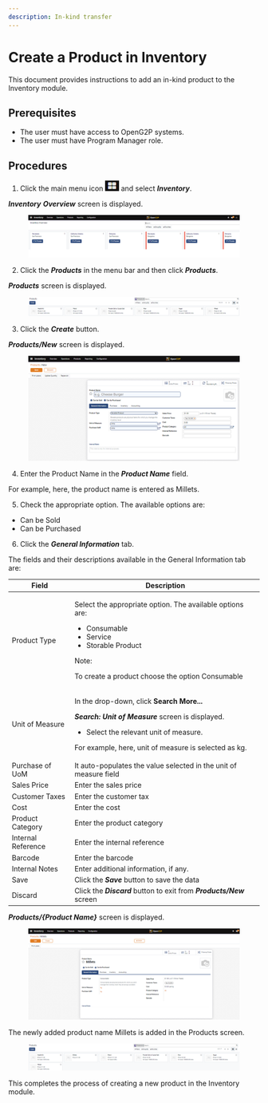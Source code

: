 ```yaml
---
description: In-kind transfer
---
```


# Create a Product in Inventory

This document provides instructions to add an in-kind product to the Inventory module.

## Prerequisites

* The user must have access to OpenG2P systems.
* The user must have Program Manager role.

## Procedures

1. Click the main menu icon ![](../../../../../.gitbook/assets/main-menu.png) and select _**Inventory**_.

_**Inventory**_ _**Overview**_ screen is displayed.

<figure><img src="../../../../../.gitbook/assets/inventory-overview.png" alt=""><figcaption></figcaption></figure>

2. Click the _**Products**_ in the menu bar and then click _**Products**_.

_**Products**_ screen is displayed.

<figure><img src="../../../../../.gitbook/assets/products-inventory.png" alt=""><figcaption></figcaption></figure>

3. Click the _**Create**_ button.

_**Products/New**_ screen is displayed.

<figure><img src="../../../../../.gitbook/assets/products-new-inventory.png" alt=""><figcaption></figcaption></figure>

4. Enter the Product Name in the _**Product Name**_ field.

For example, here, the product name is entered as Millets.

5. Check the appropriate option. The available options are:

* Can be Sold
* Can be Purchased

6. Click the _**General Information**_ tab.

The fields and their descriptions available in the General Information tab are:

| Field              | Description                                                                                                                                                                                                                                                   |
| ------------------ | ------------------------------------------------------------------------------------------------------------------------------------------------------------------------------------------------------------------------------------------------------------- |
| Product Type       | <p>Select the appropriate option. The available options are: </p><ul><li>Consumable</li><li>Service</li><li>Storable Product</li></ul><p>Note: </p><p>To create a product choose the option Consumable</p>                                                    |
| Unit of Measure    | <p>In the drop-down, click <strong>Search More...</strong></p><p><em><strong>Search: Unit of Measure</strong></em> screen is displayed.</p><ul><li>Select the relevant unit of measure.</li></ul><p>For example, here, unit of measure is selected as kg.</p> |
| Purchase of UoM    | It auto-populates the value selected in the unit of measure field                                                                                                                                                                                             |
| Sales Price        | Enter the sales price                                                                                                                                                                                                                                         |
| Customer Taxes     | Enter the customer tax                                                                                                                                                                                                                                        |
| Cost               | Enter the cost                                                                                                                                                                                                                                                |
| Product Category   | Enter the product category                                                                                                                                                                                                                                    |
| Internal Reference | Enter the internal reference                                                                                                                                                                                                                                  |
| Barcode            | Enter the barcode                                                                                                                                                                                                                                             |
| Internal Notes     | Enter additional information, if any.                                                                                                                                                                                                                         |
| Save               | Click the _**Save**_ button to save the data                                                                                                                                                                                                                  |
| Discard            | Click the _**Discard**_ button to exit from _**Products/New**_ screen                                                                                                                                                                                         |

_**Products/{Product Name}**_ screen is displayed.

<figure><img src="../../../../../.gitbook/assets/products-productname-inventory.png" alt=""><figcaption></figcaption></figure>

The newly added product name Millets is added in the Products screen.

<figure><img src="../../../../../.gitbook/assets/products-added-new-productname-inventory.png" alt=""><figcaption></figcaption></figure>

This completes the process of creating a new product in the Inventory module.
